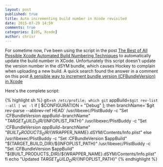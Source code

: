 ```yaml
---
layout: post
published: true
title: Auto incrementing build number in Xcode revisited
date: 2015-07-29 14:59
comments: true
categories: [iOS, Xcode]
author: chrisr
---
```


For sometime now, I've been using the script in the post [The Best of All Possible Xcode Automated Build Numbering Techniques](http://blog.jaredsinclair.com/post/97193356620/the-best-of-all-possible-xcode-automated-build) to automatically update the build number in XCode.
Unfortunately this script doesn't update the version number in the dSYM bundle, which causes Hockey to complain when uploading a new build.
A quick search found the answer in a comment on this post [A sensible way to increment bundle version (CFBundleVersion) in Xcode](http://tgoode.com/2014/06/05/sensible-way-increment-bundle-version-cfbundleversion-xcode/)

Here's the complete script:

{% highlight sh %}
git=`sh /etc/profile; which git`
appBuild=`$git rev-list --all | wc -l`
if [ $CONFIGURATION = "Debug" ]; then
branchName=`$git rev-parse --abbrev-ref HEAD`
/usr/libexec/PlistBuddy -c "Set :CFBundleVersion $appBuild-$branchName" "${TARGET_BUILD_DIR}/${INFOPLIST_PATH}"
/usr/libexec/PlistBuddy -c "Set :CFBundleVersion $appBuild-$branchName" "${BUILT_PRODUCTS_DIR}/${WRAPPER_NAME}.dSYM/Contents/Info.plist"
else
/usr/libexec/PlistBuddy -c "Set :CFBundleVersion $appBuild" "${TARGET_BUILD_DIR}/${INFOPLIST_PATH}"
/usr/libexec/PlistBuddy -c "Set :CFBundleVersion $appBuild" "${BUILT_PRODUCTS_DIR}/${WRAPPER_NAME}.dSYM/Contents/Info.plist"
fi
echo "Updated ${TARGET_BUILD_DIR}/${INFOPLIST_PATH}"
{% endhighlight %}
